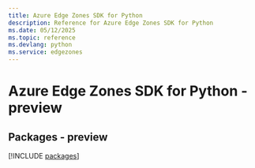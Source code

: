 ```yaml
---
title: Azure Edge Zones SDK for Python
description: Reference for Azure Edge Zones SDK for Python
ms.date: 05/12/2025
ms.topic: reference
ms.devlang: python
ms.service: edgezones
---
```

# Azure Edge Zones SDK for Python - preview
## Packages - preview
[!INCLUDE [packages](edge-zones-index.md)]